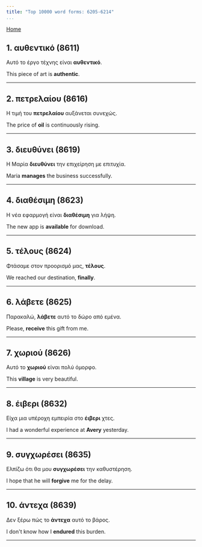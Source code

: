 ```yaml
---
title: "Top 10000 word forms: 6205-6214"
...
```


[Home](./) 

## 1. αυθεντικό (8611)

Αυτό το έργο τέχνης είναι **αυθεντικό**.  

This piece of art is **authentic**.

---

## 2. πετρελαίου (8616)

Η τιμή του **πετρελαίου** αυξάνεται συνεχώς.  

The price of **oil** is continuously rising.

---

## 3. διευθύνει (8619)

Η Μαρία **διευθύνει** την επιχείρηση με επιτυχία.

Maria **manages** the business successfully.

---

## 4. διαθέσιμη (8623)

Η νέα εφαρμογή είναι **διαθέσιμη** για λήψη.

The new app is **available** for download.

---

## 5. τέλους (8624)

Φτάσαμε στον προορισμό μας, **τέλους**.

We reached our destination, **finally**.

---

## 6. λάβετε (8625)

Παρακαλώ, **λάβετε** αυτό το δώρο από εμένα.

Please, **receive** this gift from me.

---

## 7. χωριού (8626)

Αυτό το **χωριού** είναι πολύ όμορφο.

This **village** is very beautiful.

---

## 8. έιβερι (8632)

Είχα μια υπέροχη εμπειρία στο **έιβερι** χτες.  

I had a wonderful experience at **Avery** yesterday.

---

## 9. συγχωρέσει (8635)

Ελπίζω ότι θα μου **συγχωρέσει** την καθυστέρηση.  

I hope that he will **forgive** me for the delay.

---

## 10. άντεχα (8639)

Δεν ξέρω πώς το **άντεχα** αυτό το βάρος.

I don't know how I **endured** this burden.

---

